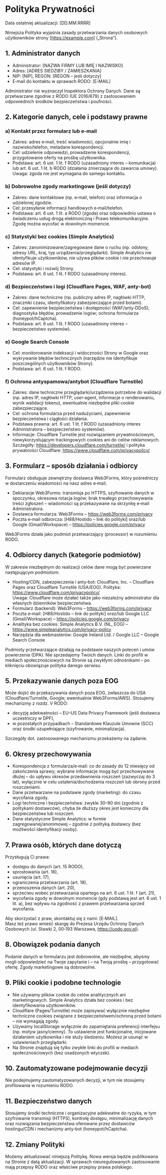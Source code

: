 # Polityka Prywatności

Data ostatniej aktualizacji: [DD.MM.RRRR]

Niniejsza Polityka wyjaśnia zasady przetwarzania danych osobowych użytkowników strony [https://example.com] („Strona”).

## 1. Administrator danych

- Administrator: [NAZWA FIRMY LUB IMIĘ I NAZWISKO]
- Adres: [ADRES SIEDZIBY / ZAMIESZKANIA]
- NIP: [NIP], REGON: [REGON – jeśli dotyczy]
- E‑mail do kontaktu w sprawach RODO: [E‑MAIL]

Administrator nie wyznaczył Inspektora Ochrony Danych. Dane są przetwarzane zgodnie z RODO (UE 2016/679) z zastosowaniem odpowiednich środków bezpieczeństwa i poufności.

## 2. Kategorie danych, cele i podstawy prawne

### a) Kontakt przez formularz lub e‑mail

- Zakres: adres e‑mail, treść wiadomości, opcjonalnie imię i nazwisko/telefon, metadane korespondencji.
- Cel: udzielenie odpowiedzi, prowadzenie korespondencji, przygotowanie oferty na prośbę użytkownika.
- Podstawa: art. 6 ust. 1 lit. f RODO (uzasadniony interes – komunikacja) lub art. 6 ust. 1 lit. b RODO (działania zmierzające do zawarcia umowy).  
  Uwaga: zgoda nie jest wymagana do samego kontaktu.

### b) Dobrowolne zgody marketingowe (jeśli dotyczy)

- Zakres: dane kontaktowe (np. e‑mail, telefon) oraz informacja o udzielonej zgodzie.
- Cel: przesyłanie informacji handlowych e‑mail/telefon.
- Podstawa: art. 6 ust. 1 lit. a RODO (zgoda) oraz odpowiednio ustawa o świadczeniu usług drogą elektroniczną i Prawo telekomunikacyjne. Zgodę można wycofać w dowolnym momencie.

### c) Statystyki bez cookies (Simple Analytics)

- Zakres: zanonimizowane/zagregowane dane o ruchu (np. odsłony, adresy URL, kraj, typ urządzenia/przeglądarki). Simple Analytics nie identyfikuje użytkowników, nie używa plików cookie i nie przechowuje adresów IP.
- Cel: statystyki i rozwój Strony.
- Podstawa: art. 6 ust. 1 lit. f RODO (uzasadniony interes).

### d) Bezpieczeństwo i logi (Cloudflare Pages, WAF, anty‑bot)

- Zakres: dane techniczne (np. publiczny adres IP, nagłówki HTTP, znaczniki czasu, identyfikatory zabezpieczające przed botami).
- Cel: zapewnienie bezpieczeństwa i dostępności (WAF/anty‑DDoS), diagnostyka błędów, prowadzenie logów; ochrona formularza (honeypot/hCaptcha).
- Podstawa: art. 6 ust. 1 lit. f RODO (uzasadniony interes – bezpieczeństwo systemów).

### e) Google Search Console

- Cel: monitorowanie indeksacji i widoczności Strony w Google oraz wykrywanie błędów technicznych (narzędzie nie identyfikuje poszczególnych użytkowników Strony).
- Podstawa: art. 6 ust. 1 lit. f RODO.

### f) Ochrona antyspamowa/antybot (Cloudflare Turnstile)

- Zakres: dane techniczne przeglądarki/urządzenia potrzebne do walidacji (np. adres IP, nagłówki HTTP, user‑agent, informacje o renderowaniu, wynik walidacji tokenu), ewentualnie niezbędne pliki cookie zabezpieczające.
- Cel: ochrona formularza przed nadużyciami, zapewnienie bezpieczeństwa i ciągłości działania.
- Podstawa prawna: art. 6 ust. 1 lit. f RODO (uzasadniony interes Administratora – bezpieczeństwo systemów).
- Informacje: Cloudflare Turnstile jest rozwiązaniem prywatnościowym, niewykorzystującym trackingowych cookies ani do celów reklamowych. Szczegóły: https://developers.cloudflare.com/turnstile/ i polityka prywatności Cloudflare: https://www.cloudflare.com/privacypolicy/

## 3. Formularz – sposób działania i odbiorcy

Formularz obsługuje zewnętrzny dostawca Web3Forms, który pośredniczy w dostarczeniu wiadomości na nasz adres e‑mail.

- Deklaracje Web3Forms: transmisja po HTTPS, szyfrowanie danych w spoczynku, okresowa rotacja logów; brak trwałego przechowywania treści zgłoszeń – wiadomości są przekazywane na skrzynkę e‑mail Administratora.
- Dostawca formularza: Web3Forms – https://web3forms.com/privacy
- Poczta e‑mail odbiorcza: [H88/Hostido – link do polityki] oraz/lub Google (Gmail/Workspace) – https://policies.google.com/privacy

Web3Forms działa jako podmiot przetwarzający (processor) w rozumieniu RODO.

## 4. Odbiorcy danych (kategorie podmiotów)

W zakresie niezbędnym do realizacji celów dane mogą być powierzane następującym podmiotom:

- Hosting/CDN, zabezpieczenia i anty‑bot: Cloudflare, Inc. – Cloudflare Pages oraz Cloudflare Turnstile (USA/EOG). Polityka: https://www.cloudflare.com/privacypolicy/  
  Uwaga: Cloudflare może działać także jako niezależny administrator dla własnych dzienników bezpieczeństwa.
- Formularz (backend): Web3Forms – https://web3forms.com/privacy
- Poczta e‑mail: [H88/Hostido – link do polityki] oraz/lub Google LLC (Gmail/Workspace) – https://policies.google.com/privacy
- Analityka bez cookies: Simple Analytics B.V. (NL, EOG) – https://www.simpleanalytics.com/privacy-policy
- Narzędzia dla webmasterów: Google Ireland Ltd. / Google LLC – Google Search Console

Podmioty przetwarzające działają na podstawie naszych poleceń i umów powierzenia (DPA). Nie sprzedajemy Twoich danych. Linki do profili w mediach społecznościowych na Stronie są zwykłymi odnośnikami – po kliknięciu obowiązuje polityka danego serwisu.

## 5. Przekazywanie danych poza EOG

Może dojść do przekazywania danych poza EOG, zwłaszcza do USA (Cloudflare/Turnstile, Google; ewentualnie Web3Forms/AWS). Stosujemy mechanizmy z rozdz. V RODO:

- decyzję adekwatności – EU–US Data Privacy Framework (jeśli dostawca uczestniczy w DPF),
- w pozostałych przypadkach – Standardowe Klauzule Umowne (SCC) oraz środki uzupełniające (szyfrowanie, minimalizacja).

Szczegóły dot. zastosowanego mechanizmu przekażemy na żądanie.

## 6. Okresy przechowywania

- Korespondencja z formularza/e‑mail: co do zasady do 12 miesięcy od zakończenia sprawy; wybrane informacje mogą być przechowywane dłużej – do upływu okresów przedawnienia roszczeń (zazwyczaj do 3 lat), wyłącznie w celu ustalenia/dochodzenia roszczeń lub obrony przed roszczeniami.
- Dane przetwarzane na podstawie zgody (marketing): do czasu wycofania zgody.
- Logi techniczne i bezpieczeństwa: zwykle 30–90 dni (zgodnie z politykami dostawców), chyba że dłuższy okres jest konieczny dla bezpieczeństwa lub roszczeń.
- Dane statystyczne Simple Analytics: w formie zagregowanej/anonimowej – zgodnie z polityką dostawcy (bez możliwości identyfikacji osoby).

## 7. Prawa osób, których dane dotyczą

Przysługują Ci prawa:

- dostępu do danych (art. 15 RODO),
- sprostowania (art. 16),
- usunięcia (art. 17),
- ograniczenia przetwarzania (art. 18),
- przenoszenia danych (art. 20),
- sprzeciwu wobec przetwarzania opartego na art. 6 ust. 1 lit. f (art. 21),
- wycofania zgody w dowolnym momencie (gdy podstawą jest art. 6 ust. 1 lit. a), bez wpływu na zgodność z prawem przetwarzania sprzed wycofania.

Aby skorzystać z praw, skontaktuj się z nami: [E‑MAIL].  
Masz też prawo wnieść skargę do Prezesa Urzędu Ochrony Danych Osobowych (ul. Stawki 2, 00‑193 Warszawa, https://uodo.gov.pl).

## 8. Obowiązek podania danych

Podanie danych w formularzu jest dobrowolne, ale niezbędne, abyśmy mogli odpowiedzieć na Twoje zapytanie i – na Twoją prośbę – przygotować ofertę. Zgody marketingowe są dobrowolne.

## 9. Pliki cookie i podobne technologie

- Nie używamy plików cookie do celów analitycznych ani marketingowych. Simple Analytics działa bez cookies i bez identyfikowania użytkowników.
- Cloudflare (Pages/Turnstile) może zapisywać wyłącznie niezbędne techniczne cookies związane z bezpieczeństwem/ochroną przed botami – nie wymagają zgody.
- Używamy localStorage wyłącznie do zapamiętania preferencji interfejsu (np. motyw jasny/ciemny). To ustawienie jest funkcjonalne, inicjowane działaniem użytkownika i nie służy śledzeniu. Możesz je usunąć w ustawieniach przeglądarki.
- Na Stronie znajdują się tylko zwykłe linki do profili w mediach społecznościowych (bez osadzonych wtyczek).

## 10. Zautomatyzowane podejmowanie decyzji

Nie podejmujemy zautomatyzowanych decyzji, w tym nie stosujemy profilowania w rozumieniu RODO.

## 11. Bezpieczeństwo danych

Stosujemy środki techniczne i organizacyjne adekwatne do ryzyka, w tym szyfrowanie transmisji (HTTPS), kontrolę dostępu, minimalizację danych oraz rozwiązania bezpieczeństwa oferowane przez dostawców hostingu/CDN i mechanizmy anty‑bot (honeypot/hCaptcha).

## 12. Zmiany Polityki

Możemy aktualizować niniejszą Politykę. Nowa wersja będzie publikowana na Stronie z datą aktualizacji. W sprawach nieuregulowanych zastosowanie mają przepisy RODO oraz właściwe przepisy prawa polskiego.
